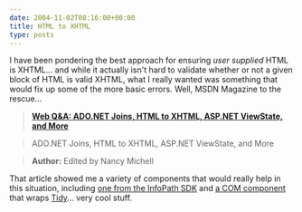 ```yaml
---
date: 2004-11-02T08:16:00+00:00
title: HTML to XHTML
type: posts
---
```

I have been pondering the best approach for ensuring _user supplied_ HTML is XHTML... and while it actually isn't hard to validate whether or not a given block of HTML is valid XHTML, what I really wanted was something that would fix up some of the more basic errors. Well, MSDN Magazine to the rescue...

> **[Web Q&A: ADO.NET Joins, HTML to XHTML, ASP.NET ViewState, and More](http://msdn.microsoft.com/msdnmag/issues/04/11/WebQA/default.aspx)**

> ADO.NET Joins, HTML to XHTML, ASP.NET ViewState, and More

> **Author:** Edited by Nancy Michell

That article showed me a variety of components that would really help in this situation, including [one from the InfoPath SDK](http://msdn.microsoft.com/library/default.asp?url=/library/en-us/ipsdk/html/ipsdkUsingTheHTMLToXHTMLTool.asp) and [a COM component](http://perso.wanadoo.fr/ablavier/TidyCOM/) that wraps [Tidy](http://www.w3.org/People/Raggett/tidy/)... very cool stuff.
